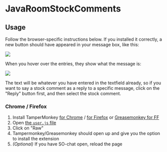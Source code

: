 # JavaRoomStockComments

## Usage

Follow the browser-specific instructions below. If you installed it correctly, a new button should have appeared in your message box, like this:

![](https://i.imgur.com/AURsJoJ.png)

When you hover over the entries, they show what the message is:

![](https://i.imgur.com/EENlPWK.png)

The text will be whatever you have entered in the textfield already, so if you want to say a stock comment as a reply to a specific message, click on the "Reply" button first, and then select the stock comment.


### Chrome / Firefox

1. Install TamperMonkey [for Chrome](https://chrome.google.com/webstore/detail/tampermonkey/dhdgffkkebhmkfjojejmpbldmpobfkfo)  / [for Firefox](https://addons.mozilla.org/en-US/firefox/addon/tampermonkey/) or [Greasemonkey for FF](https://addons.mozilla.org/en-US/firefox/addon/greasemonkey/)
2. Open [the `user.js` file](https://github.com/geisterfurz007/JavaRoomStockComments/blob/master/JavaRoomStockComments.user.js)
3. Click on "Raw"
4. Tampermonkey/Greasemonkey should open up and give you the option to install the extension
5. _(Optional)_ If you have SO-chat open, reload the page
